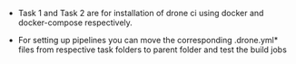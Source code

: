 - Task 1 and Task 2 are for installation of drone ci using docker and docker-compose respectively.

- For setting up pipelines you can move the corresponding .drone.yml* files from respective task folders to parent folder 
and test the build jobs
